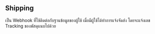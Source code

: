 ## Shipping

เป็น Webhook ที่ใช้ติดต่อกับฐานข้อมูลของผู้ใช้ เมื่อมีผู้ใช้ได้ทำการแจ้งจัดส่ง โดยจะแจ้งเลข Tracking ของพัสดุแนบไปด้วย

